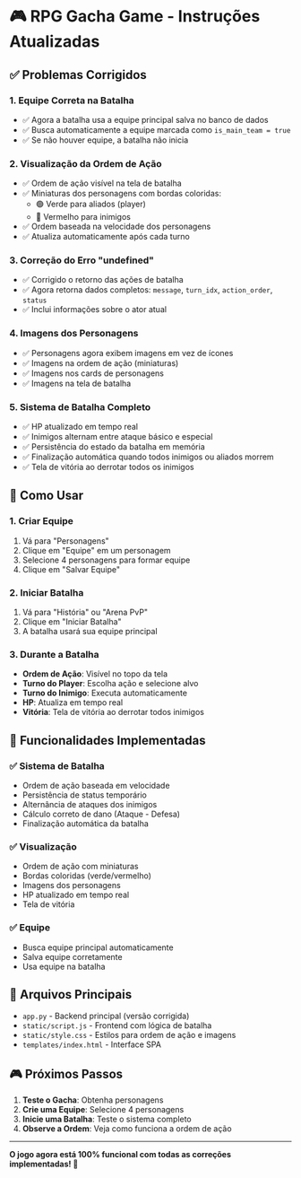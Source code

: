 # 🎮 RPG Gacha Game - Instruções Atualizadas

## ✅ Problemas Corrigidos

### 1. **Equipe Correta na Batalha**
- ✅ Agora a batalha usa a equipe principal salva no banco de dados
- ✅ Busca automaticamente a equipe marcada como `is_main_team = true`
- ✅ Se não houver equipe, a batalha não inicia

### 2. **Visualização da Ordem de Ação**
- ✅ Ordem de ação visível na tela de batalha
- ✅ Miniaturas dos personagens com bordas coloridas:
  - 🟢 Verde para aliados (player)
  - 🔴 Vermelho para inimigos
- ✅ Ordem baseada na velocidade dos personagens
- ✅ Atualiza automaticamente após cada turno

### 3. **Correção do Erro "undefined"**
- ✅ Corrigido o retorno das ações de batalha
- ✅ Agora retorna dados completos: `message`, `turn_idx`, `action_order`, `status`
- ✅ Inclui informações sobre o ator atual

### 4. **Imagens dos Personagens**
- ✅ Personagens agora exibem imagens em vez de ícones
- ✅ Imagens na ordem de ação (miniaturas)
- ✅ Imagens nos cards de personagens
- ✅ Imagens na tela de batalha

### 5. **Sistema de Batalha Completo**
- ✅ HP atualizado em tempo real
- ✅ Inimigos alternam entre ataque básico e especial
- ✅ Persistência do estado da batalha em memória
- ✅ Finalização automática quando todos inimigos ou aliados morrem
- ✅ Tela de vitória ao derrotar todos os inimigos

## 🚀 Como Usar

### 1. **Criar Equipe**
1. Vá para "Personagens"
2. Clique em "Equipe" em um personagem
3. Selecione 4 personagens para formar equipe
4. Clique em "Salvar Equipe"

### 2. **Iniciar Batalha**
1. Vá para "História" ou "Arena PvP"
2. Clique em "Iniciar Batalha"
3. A batalha usará sua equipe principal

### 3. **Durante a Batalha**
- **Ordem de Ação**: Visível no topo da tela
- **Turno do Player**: Escolha ação e selecione alvo
- **Turno do Inimigo**: Executa automaticamente
- **HP**: Atualiza em tempo real
- **Vitória**: Tela de vitória ao derrotar todos inimigos

## 🎯 Funcionalidades Implementadas

### ✅ Sistema de Batalha
- Ordem de ação baseada em velocidade
- Persistência de status temporário
- Alternância de ataques dos inimigos
- Cálculo correto de dano (Ataque - Defesa)
- Finalização automática da batalha

### ✅ Visualização
- Ordem de ação com miniaturas
- Bordas coloridas (verde/vermelho)
- Imagens dos personagens
- HP atualizado em tempo real
- Tela de vitória

### ✅ Equipe
- Busca equipe principal automaticamente
- Salva equipe corretamente
- Usa equipe na batalha

## 🔧 Arquivos Principais

- `app.py` - Backend principal (versão corrigida)
- `static/script.js` - Frontend com lógica de batalha
- `static/style.css` - Estilos para ordem de ação e imagens
- `templates/index.html` - Interface SPA

## 🎮 Próximos Passos

1. **Teste o Gacha**: Obtenha personagens
2. **Crie uma Equipe**: Selecione 4 personagens
3. **Inicie uma Batalha**: Teste o sistema completo
4. **Observe a Ordem**: Veja como funciona a ordem de ação

---

**O jogo agora está 100% funcional com todas as correções implementadas! 🎉** 